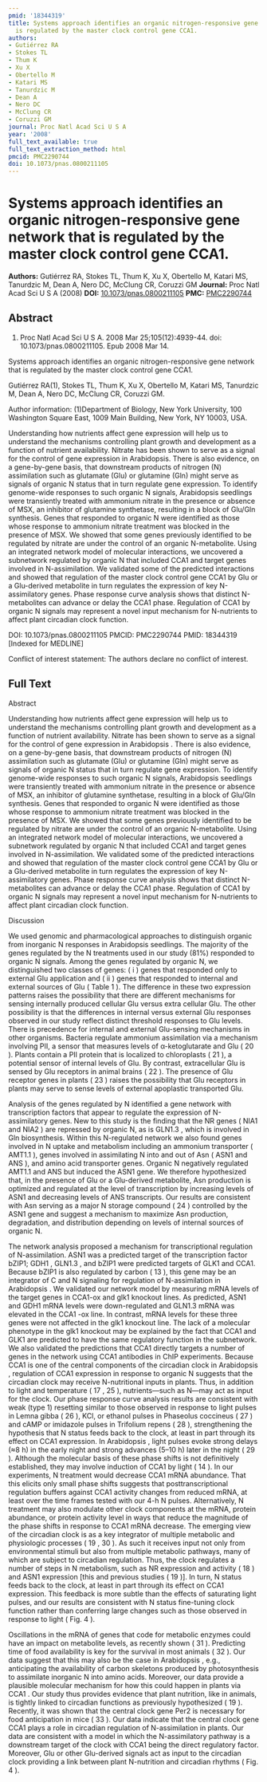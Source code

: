 ```yaml
---
pmid: '18344319'
title: Systems approach identifies an organic nitrogen-responsive gene network that
  is regulated by the master clock control gene CCA1.
authors:
- Gutiérrez RA
- Stokes TL
- Thum K
- Xu X
- Obertello M
- Katari MS
- Tanurdzic M
- Dean A
- Nero DC
- McClung CR
- Coruzzi GM
journal: Proc Natl Acad Sci U S A
year: '2008'
full_text_available: true
full_text_extraction_method: html
pmcid: PMC2290744
doi: 10.1073/pnas.0800211105
---
```


# Systems approach identifies an organic nitrogen-responsive gene network that is regulated by the master clock control gene CCA1.
**Authors:** Gutiérrez RA, Stokes TL, Thum K, Xu X, Obertello M, Katari MS, Tanurdzic M, Dean A, Nero DC, McClung CR, Coruzzi GM
**Journal:** Proc Natl Acad Sci U S A (2008)
**DOI:** [10.1073/pnas.0800211105](https://doi.org/10.1073/pnas.0800211105)
**PMC:** [PMC2290744](https://www.ncbi.nlm.nih.gov/pmc/articles/PMC2290744/)

## Abstract

1. Proc Natl Acad Sci U S A. 2008 Mar 25;105(12):4939-44. doi: 
10.1073/pnas.0800211105. Epub 2008 Mar 14.

Systems approach identifies an organic nitrogen-responsive gene network that is 
regulated by the master clock control gene CCA1.

Gutiérrez RA(1), Stokes TL, Thum K, Xu X, Obertello M, Katari MS, Tanurdzic M, 
Dean A, Nero DC, McClung CR, Coruzzi GM.

Author information:
(1)Department of Biology, New York University, 100 Washington Square East, 1009 
Main Building, New York, NY 10003, USA.

Understanding how nutrients affect gene expression will help us to understand 
the mechanisms controlling plant growth and development as a function of 
nutrient availability. Nitrate has been shown to serve as a signal for the 
control of gene expression in Arabidopsis. There is also evidence, on a 
gene-by-gene basis, that downstream products of nitrogen (N) assimilation such 
as glutamate (Glu) or glutamine (Gln) might serve as signals of organic N status 
that in turn regulate gene expression. To identify genome-wide responses to such 
organic N signals, Arabidopsis seedlings were transiently treated with ammonium 
nitrate in the presence or absence of MSX, an inhibitor of glutamine synthetase, 
resulting in a block of Glu/Gln synthesis. Genes that responded to organic N 
were identified as those whose response to ammonium nitrate treatment was 
blocked in the presence of MSX. We showed that some genes previously identified 
to be regulated by nitrate are under the control of an organic N-metabolite. 
Using an integrated network model of molecular interactions, we uncovered a 
subnetwork regulated by organic N that included CCA1 and target genes involved 
in N-assimilation. We validated some of the predicted interactions and showed 
that regulation of the master clock control gene CCA1 by Glu or a Glu-derived 
metabolite in turn regulates the expression of key N-assimilatory genes. Phase 
response curve analysis shows that distinct N-metabolites can advance or delay 
the CCA1 phase. Regulation of CCA1 by organic N signals may represent a novel 
input mechanism for N-nutrients to affect plant circadian clock function.

DOI: 10.1073/pnas.0800211105
PMCID: PMC2290744
PMID: 18344319 [Indexed for MEDLINE]

Conflict of interest statement: The authors declare no conflict of interest.

## Full Text

Abstract

Understanding how nutrients affect gene expression will help us to understand the mechanisms controlling plant growth and development as a function of nutrient availability. Nitrate has been shown to serve as a signal for the control of gene expression in Arabidopsis . There is also evidence, on a gene-by-gene basis, that downstream products of nitrogen (N) assimilation such as glutamate (Glu) or glutamine (Gln) might serve as signals of organic N status that in turn regulate gene expression. To identify genome-wide responses to such organic N signals, Arabidopsis seedlings were transiently treated with ammonium nitrate in the presence or absence of MSX, an inhibitor of glutamine synthetase, resulting in a block of Glu/Gln synthesis. Genes that responded to organic N were identified as those whose response to ammonium nitrate treatment was blocked in the presence of MSX. We showed that some genes previously identified to be regulated by nitrate are under the control of an organic N-metabolite. Using an integrated network model of molecular interactions, we uncovered a subnetwork regulated by organic N that included CCA1 and target genes involved in N-assimilation. We validated some of the predicted interactions and showed that regulation of the master clock control gene CCA1 by Glu or a Glu-derived metabolite in turn regulates the expression of key N-assimilatory genes. Phase response curve analysis shows that distinct N-metabolites can advance or delay the CCA1 phase. Regulation of CCA1 by organic N signals may represent a novel input mechanism for N-nutrients to affect plant circadian clock function.

Discussion

We used genomic and pharmacological approaches to distinguish organic from inorganic N responses in Arabidopsis seedlings. The majority of the genes regulated by the N treatments used in our study (81%) responded to organic N signals. Among the genes regulated by organic N, we distinguished two classes of genes: ( i ) genes that responded only to external Glu application and ( ii ) genes that responded to internal and external sources of Glu ( Table 1 ). The difference in these two expression patterns raises the possibility that there are different mechanisms for sensing internally produced cellular Glu versus extra cellular Glu. The other possibility is that the differences in internal versus external Glu responses observed in our study reflect distinct threshold responses to Glu levels. There is precedence for internal and external Glu-sensing mechanisms in other organisms. Bacteria regulate ammonium assimilation via a mechanism involving PII, a sensor that measures levels of α-ketoglutarate and Glu ( 20 ). Plants contain a PII protein that is localized to chloroplasts ( 21 ), a potential sensor of internal levels of Glu. By contrast, extracellular Glu is sensed by Glu receptors in animal brains ( 22 ). The presence of Glu receptor genes in plants ( 23 ) raises the possibility that Glu receptors in plants may serve to sense levels of external apoplastic transported Glu.

Analysis of the genes regulated by N identified a gene network with transcription factors that appear to regulate the expression of N-assimilatory genes. New to this study is the finding that the NR genes ( NIA1 and NIA2 ) are repressed by organic N, as is GLN1.3 , which is involved in Gln biosynthesis. Within this N-regulated network we also found genes involved in N uptake and metabolism including an ammonium transporter ( AMT1.1 ), genes involved in assimilating N into and out of Asn ( ASN1 and ANS ), and amino acid transporter genes. Organic N negatively regulated AMT1.1 and ANS but induced the ASN1 gene. We therefore hypothesized that, in the presence of Glu or a Glu-derived metabolite, Asn production is optimized and regulated at the level of transcription by increasing levels of ASN1 and decreasing levels of ANS transcripts. Our results are consistent with Asn serving as a major N storage compound ( 24 ) controlled by the ASN1 gene and suggest a mechanism to maximize Asn production, degradation, and distribution depending on levels of internal sources of organic N.

The network analysis proposed a mechanism for transcriptional regulation of N-assimilation. ASN1 was a predicted target of the transcription factor bZIP1; GDH1 , GLN1.3 , and bZIP1 were predicted targets of GLK1 and CCA1. Because bZIP1 is also regulated by carbon ( 13 ), this gene may be an integrator of C and N signaling for regulation of N-assimilation in Arabidopsis . We validated our network model by measuring mRNA levels of the target genes in CCA1-ox and glk1 knockout lines. As predicted, ASN1 and GDH1 mRNA levels were down-regulated and GLN1.3 mRNA was elevated in the CCA1 -ox line. In contrast, mRNA levels for these three genes were not affected in the glk1 knockout line. The lack of a molecular phenotype in the glk1 knockout may be explained by the fact that CCA1 and GLK1 are predicted to have the same regulatory function in the subnetwork. We also validated the predictions that CCA1 directly targets a number of genes in the network using CCA1 antibodies in ChIP experiments. Because CCA1 is one of the central components of the circadian clock in Arabidopsis , regulation of CCA1 expression in response to organic N suggests that the circadian clock may receive N-nutritional inputs in plants. Thus, in addition to light and temperature ( 17 , 25 ), nutrients—such as N—may act as input for the clock. Our phase response curve analysis results are consistent with weak (type 1) resetting similar to those observed in response to light pulses in Lemna gibba ( 26 ), KCl, or ethanol pulses in Phaseolus coccineus ( 27 ) and cAMP or imidazole pulses in Trifolium repens ( 28 ), strengthening the hypothesis that N status feeds back to the clock, at least in part through its effect on CCA1 expression. In Arabidopsis , light pulses evoke strong delays (≈8 h) in the early night and strong advances (5–10 h) later in the night ( 29 ). Although the molecular basis of these phase shifts is not definitively established, they may involve induction of CCA1 by light ( 14 ). In our experiments, N treatment would decrease CCA1 mRNA abundance. That this elicits only small phase shifts suggests that posttranscriptional regulation buffers against CCA1 activity changes from reduced mRNA, at least over the time frames tested with our 4-h N pulses. Alternatively, N treatment may also modulate other clock components at the mRNA, protein abundance, or protein activity level in ways that reduce the magnitude of the phase shifts in response to CCA1 mRNA decrease. The emerging view of the circadian clock is as a key integrator of multiple metabolic and physiologic processes ( 19 , 30 ). As such it receives input not only from environmental stimuli but also from multiple metabolic pathways, many of which are subject to circadian regulation. Thus, the clock regulates a number of steps in N metabolism, such as NR expression and activity ( 18 ) and ASN1 expression [this and previous studies ( 19 )]. In turn, N status feeds back to the clock, at least in part through its effect on CCA1 expression. This feedback is more subtle than the effects of saturating light pulses, and our results are consistent with N status fine-tuning clock function rather than conferring large changes such as those observed in response to light ( Fig. 4 ).

Oscillations in the mRNA of genes that code for metabolic enzymes could have an impact on metabolite levels, as recently shown ( 31 ). Predicting time of food availability is key for the survival in most animals ( 32 ). Our data suggest that this may also be the case in Arabidopsis , e.g., anticipating the availability of carbon skeletons produced by photosynthesis to assimilate inorganic N into amino acids. Moreover, our data provide a plausible molecular mechanism for how this could happen in plants via CCA1 . Our study thus provides evidence that plant nutrition, like in animals, is tightly linked to circadian functions as previously hypothesized ( 19 ). Recently, it was shown that the central clock gene Per2 is necessary for food anticipation in mice ( 33 ). Our data indicate that the central clock gene CCA1 plays a role in circadian regulation of N-assimilation in plants. Our data are consistent with a model in which the N-assimilatory pathway is a downstream target of the clock with CCA1 being the direct regulatory factor. Moreover, Glu or other Glu-derived signals act as input to the circadian clock providing a link between plant N-nutrition and circadian rhythms ( Fig. 4 ).
